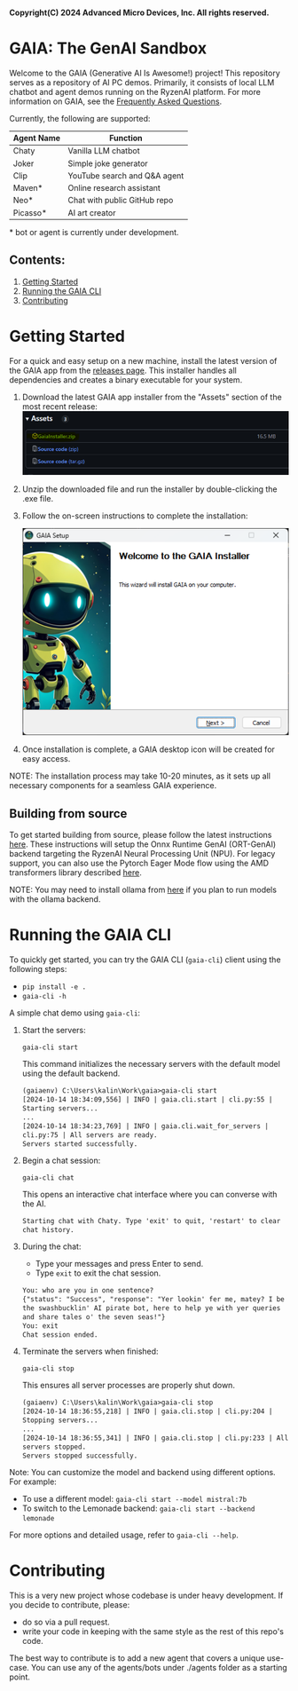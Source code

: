 #### Copyright(C) 2024 Advanced Micro Devices, Inc. All rights reserved.

# GAIA: The GenAI Sandbox

Welcome to the GAIA (Generative AI Is Awesome!) project! This repository serves as a repository of AI PC demos. Primarily, it consists of local LLM chatbot and agent demos running on the RyzenAI platform. For more information on GAIA, see the [Frequently Asked Questions](docs/faq.md).

Currently, the following are supported:

| Agent Name | Function                     |
| ---------- | ---------------------------- |
|   Chaty    | Vanilla LLM chatbot          |
|   Joker    | Simple joke generator        |
|   Clip     | YouTube search and Q&A agent |
|   Maven*   | Online research assistant    |
|    Neo*    | Chat with public GitHub repo |
|  Picasso*  | AI art creator               |

\* bot or agent is currently under development.

## Contents:
1. [Getting Started](#getting-started)
1. [Running the GAIA CLI](#running-the-gaia-cli)
1. [Contributing](#contributing)

# Getting Started

For a quick and easy setup on a new machine, install the latest version of the GAIA app from the [releases page](https://github.com/aigdat/gaia/releases). This installer handles all dependencies and creates a binary executable for your system.

1. Download the latest GAIA app installer from the "Assets" section of the most recent release:
   ![image](./data/img/gaia-installer.png)

2. Unzip the downloaded file and run the installer by double-clicking the .exe file.

3. Follow the on-screen instructions to complete the installation:

   ![image](./data/img/gaia-setup.png)

4. Once installation is complete, a GAIA desktop icon will be created for easy access.

NOTE: The installation process may take 10-20 minutes, as it sets up all necessary components for a seamless GAIA experience.

## Building from source
To get started building from source, please follow the latest instructions [here](./docs/ort_genai.md). These instructions will setup the Onnx Runtime GenAI (ORT-GenAI) backend targeting the RyzenAI Neural Processing Unit (NPU). For legacy support, you can also use the Pytorch Eager Mode flow using the AMD transformers library described [here](./docs/ryzenai_npu.md).

NOTE: You may need to install ollama from [here](https://ollama.com/download) if you plan to run models with the ollama backend.

# Running the GAIA CLI
To quickly get started, you can try the GAIA CLI (`gaia-cli`) client using the following steps:
- `pip install -e .`
- `gaia-cli -h`

A simple chat demo using `gaia-cli`:

1. Start the servers:
   ```
   gaia-cli start
   ```
   This command initializes the necessary servers with the default model using the default backend.

   ```
   (gaiaenv) C:\Users\kalin\Work\gaia>gaia-cli start
   [2024-10-14 18:34:09,556] | INFO | gaia.cli.start | cli.py:55 | Starting servers...
   ...
   [2024-10-14 18:34:23,769] | INFO | gaia.cli.wait_for_servers | cli.py:75 | All servers are ready.
   Servers started successfully.
   ```

2. Begin a chat session:
   ```
   gaia-cli chat
   ```
   This opens an interactive chat interface where you can converse with the AI.
   ```
   Starting chat with Chaty. Type 'exit' to quit, 'restart' to clear chat history.
   ```

3. During the chat:
   - Type your messages and press Enter to send.
   - Type `exit` to exit the chat session.
   ```
   You: who are you in one sentence?
   {"status": "Success", "response": "Yer lookin' fer me, matey? I be the swashbucklin' AI pirate bot, here to help ye with yer queries and share tales o' the seven seas!"}
   You: exit
   Chat session ended.
   ```

4. Terminate the servers when finished:
   ```
   gaia-cli stop
   ```
   This ensures all server processes are properly shut down.
   ```
   (gaiaenv) C:\Users\kalin\Work\gaia>gaia-cli stop
   [2024-10-14 18:36:55,218] | INFO | gaia.cli.stop | cli.py:204 | Stopping servers...
   ...
   [2024-10-14 18:36:55,341] | INFO | gaia.cli.stop | cli.py:233 | All servers stopped.
   Servers stopped successfully.
   ```

Note: You can customize the model and backend using different options. For example:
- To use a different model: `gaia-cli start --model mistral:7b`
- To switch to the Lemonade backend: `gaia-cli start --backend lemonade`

For more options and detailed usage, refer to `gaia-cli --help`.

# Contributing
This is a very new project whose codebase is under heavy development.  If you decide to contribute, please:
- do so via a pull request.
- write your code in keeping with the same style as the rest of this repo's code.

The best way to contribute is to add a new agent that covers a unique use-case. You can use any of the agents/bots under ./agents folder as a starting point.